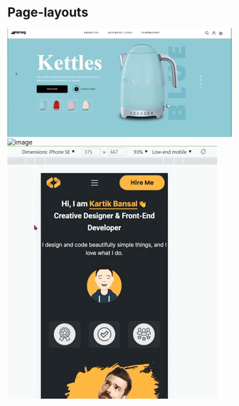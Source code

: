 # Page-layouts
![image](https://github.com/DianaKov/Page-layouts/blob/main/Kettles/img/20230119-004551.gif)
![image](https://github.com/DianaKov/Page-layouts/blob/main/Kartik%20Bansal/img/20230119-205350.gif)
![image](https://github.com/DianaKov/Page-layouts/blob/main/Kartik%20Bansal/img/20230119-205152.gif)
